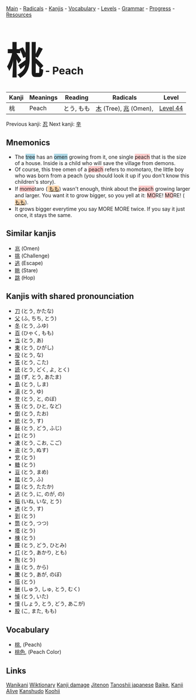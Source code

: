 <style> bigfont {font-size: 100px}</style>
[Main](../README.md) -
[Radicals](../radicals.md) -
[Kanjis](../kanjis.md) -
[Vocabulary](../vocabulary.md) -
[Levels](../levels.md) -
[Grammar](../grammar.md) - 
[Progress](../progress.md) -
[Resources](../resources.md)
# <bigfont> 桃</bigfont> - Peach 

| Kanji | Meanings | Reading | Radicals | Level |
| --- | --- | --- | --- | --- |
| 桃 | Peach | とう, もも | [木](../radicals/木.md) (Tree), [兆](../radicals/兆.md) (Omen),  | [Level 44](../levels/wk_level44.md) |

Previous kanji: [忍](忍.md) Next kanji: [辛](辛.md) 

## Mnemonics
 * The <span style="background-color:#ADD8E6"> tree</span> has an <span style="background-color:#ADD8E6"> omen</span> growing from it, one single <span style="background-color:#ffcccb"> peach</span> that is the size of a house. Inside is a child who will save the village from demons.
* Of course, this tree omen of a <span style="background-color:#ffcccb"> peach</span> refers to momotaro, the little boy who was born from a peach (you should look it up if you don't know this children's story).
* If <span style="background-color:#ffcccb"> momo</span>taro (<span style="background-color:#fed8b1"> [もも](https://jisho.org/search/もも)</span>) wasn't enough, think about the <span style="background-color:#ffcccb"> peach</span> growing larger and larger. You want it to grow bigger, so you yell at it: <span style="background-color:#ffcccb"> MO</span>RE! <span style="background-color:#ffcccb"> MO</span>RE! (<span style="background-color:#fed8b1"> [もも](https://jisho.org/search/もも)</span>).
* It grows bigger everytime you say MORE MORE twice. If you say it just once, it stays the same.


## Similar kanjis
 * [兆](兆.md) (Omen)
* [挑](挑.md) (Challenge)
* [逃](逃.md) (Escape)
* [眺](眺.md) (Stare)
* [跳](跳.md) (Hop)



## Kanjis with shared pronounciation
 * [刀](刀.md) (とう, かたな)
* [父](父.md) (ふ, ちち, とう)
* [冬](冬.md) (とう, ふゆ)
* [百](百.md) (ひゃく, もも)
* [当](当.md) (とう, あ)
* [東](東.md) (とう, ひがし)
* [投](投.md) (とう, な)
* [答](答.md) (とう, こた)
* [読](読.md) (とう, どく, よ, とく)
* [頭](頭.md) (ず, とう, あたま)
* [島](島.md) (とう, しま)
* [湯](湯.md) (とう, ゆ)
* [登](登.md) (とう, と, のぼ)
* [等](等.md) (とう, ひと, など)
* [倒](倒.md) (とう, たお)
* [統](統.md) (とう, す)
* [藤](藤.md) (とう, どう, ふじ)
* [討](討.md) (とう)
* [凍](凍.md) (とう, こお, こご)
* [盗](盗.md) (とう, ぬす)
* [党](党.md) (とう)
* [糖](糖.md) (とう)
* [豆](豆.md) (とう, まめ)
* [踏](踏.md) (とう, ふ)
* [闘](闘.md) (とう, たたか)
* [逃](逃.md) (とう, に, のが, の)
* [稲](稲.md) (いね, いな, とう)
* [透](透.md) (とう, す)
* [到](到.md) (とう)
* [筒](筒.md) (とう, つつ)
* [塔](塔.md) (とう)
* [棟](棟.md) (とう)
* [瞳](瞳.md) (とう, どう, ひとみ)
* [灯](灯.md) (とう, あかり, とも)
* [陶](陶.md) (とう)
* [唐](唐.md) (とう, から)
* [騰](騰.md) (とう, あが, のぼ)
* [搭](搭.md) (とう)
* [酬](酬.md) (しゅう, しゅ, とう, むく)
* [悼](悼.md) (とう, いた)
* [憧](憧.md) (しょう, とう, どう, あこが)
* [股](股.md) (こ, また, もも)



## Vocabulary
 * [桃](../vocabulary/桃.md), (Peach)
* [桃色](../vocabulary/桃.md), (Peach Color)




## Links 


[Wanikani](https://www.wanikani.com/kanji/桃)
[Wiktionary](https://en.wiktionary.org/wiki/桃)
[Kanji damage](http://www.kanjidamage.com/kanji/search?utf8=✓&q=桃)
[Jitenon](https://jitenon.com/kanji/桃)
[Tanoshii japanese](https://www.tanoshiijapanese.com/dictionary/kanji.cfm?k=桃)
[Baike](https://baike.baidu.com/item/桃),
[Kanji Alive](https://app.kanjialive.com/桃)
[Kanshudo](https://www.kanshudo.com/searchmn?q=桃)
[Koohii](https://kanji.koohii.com/study/kanji/桃)
